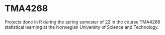 # TMA4268

Projects done in R during the spring semester of 22 in the course TMA4268 statistical learning at the Norwegian University of Science and Technology.
